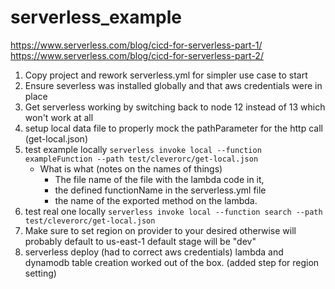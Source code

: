 # serverless_example

https://www.serverless.com/blog/cicd-for-serverless-part-1/
https://www.serverless.com/blog/cicd-for-serverless-part-2/


1. Copy project and rework serverless.yml for simpler use case to start
1. Ensure severless was installed globally and that aws credentials were in place
1. Get serverless working by switching back to node 12 instead of 13 which won't work at all
1. setup local data file to properly mock the pathParameter for the http call (get-local.json)
1. test example locally `serverless invoke local --function exampleFunction --path test/cleverorc/get-local.json`
    - What is what (notes on the names of things)
        - The file name of the file with the lambda code in it, 
        - the defined functionName in the serverless.yml file
        - the name of the exported method on the lambda.
1. test real one locally `serverless invoke local --function search --path test/cleverorc/get-local.json`
1. Make sure to set region on provider to your desired otherwise will probably default to us-east-1 default stage will be "dev"
1. serverless deploy (had to correct aws credentials) lambda and dynamodb table creation worked out of the box. (added step for region setting)
